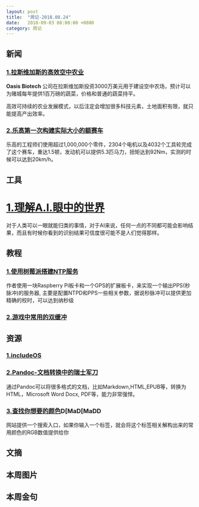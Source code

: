 ```yaml
---
layout: post
title:  "周记-2018.08.24"
date:   2018-09-03 08:00:00 +0800
category: 周记
---
```


## 新闻

### [1.拉斯维加斯的高效空中农业](https://www.businessinsider.com/las-vegas-vertical-farm-bringing-opportunity-to-the-strip-2018-8?r=US&IR=T&utm_source=reddit.com)

**Oasis Biotech** 公司在拉斯维加斯投资3000万美元用于建设空中农场，预计可以为赌城每年提供1百万磅的蔬菜，价格和普通的蔬菜持平。

高效可持续的农业发展模式，以后注定会增加很多科技元素，土地面积有限，就只能提高产出效率。

### [2.乐高第一次构建实际大小的额赛车](https://www.lego.com/en-us/aboutus/news-room/2018/august/technic-bugatti-chiron-build-for-real/)

乐高的工程师们使用超过1,000,000个零件，2304个电机以及4032个工具轮完成了这个赛车，重达1.5顿，发动机可以提供5.3匹马力，扭矩达到92Nm，实测的时候可以达到20km/h。


## 工具

# [1.理解A.I.眼中的世界](https://hackernoon.com/understanding-what-artificial-intelligence-actually-sees-7d4e5b9e648e)

对于人类可以一眼就能归类的事情，对于AI来说，任何一点的不同都可能会影响结果，而且有时候你看到的识别结果可信度很可能不是人们觉得那样。


## 教程

### [1.使用树莓派搭建NTP服务](https://www.satsignal.eu/ntp/Raspberry-Pi-NTP.html)

作者使用一块Raspberry Pi板卡和一个GPS的扩展板卡，来实现一个输出PPS(秒脉冲)的服务器, 主要是配置NTPD和PPS一些相关参数，据说秒脉冲可以提供更加精确的校时，可以达到纳秒级

### [2.游戏中常用的双缓冲](http://gameprogrammingpatterns.com/double-buffer.html)


## 资源

### [1.includeOS](http://www.includeos.org)

### [2.Pandoc-文档转换中的瑞士军刀](https://pandoc.org/index.html)

通过Pandoc可以将很多格式的文档，比如Markdown,HTML,EPUB等，转换为HTML，Microsoft Word Docx, PDF等，能力非常强悍。

### [3.查找你想要的颜色](https://picular.co)D[MaD[MaDD

网站提供一个搜索入口，如果你输入一个标签，就会将这个标签相关解构出来的常用颜色的RGB数值提供给你


## 文摘

## 本周图片

## 本周金句 
